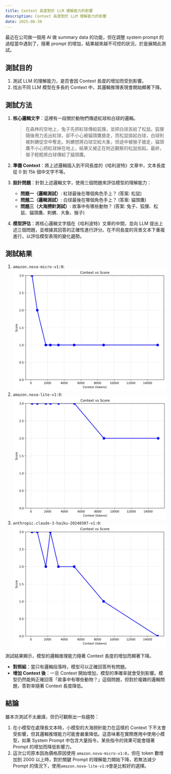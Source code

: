 ```yaml
---
title: Context 長度對於 LLM 理解能力的影響
description: Context 長度對於 LLM 理解能力的影響
date: 2025-06-30
---
```


最近在公司做一個用 AI 做 summary data 的功能，但在調整 system prompt 的過程當中遇到了，隨著 prompt 的增加，結果越來越不可控的狀況，於是展開此測試。
## 測試目的

1. 測試 LLM 的理解能力，是否會因 Context 長度的增加而受到影響。
2. 找出不同 LLM 模型在多長的 Context 中，其邏輯推理表現會開始顯著下降。

## 測試方法

1.  **核心邏輯文字**：這裡有一段關於動物們傳遞紅球和白球的邏輯。

    > 在森林的空地上，兔子先把紅球傳給狐狸，並把白球丟給了松鼠。狐狸隨後用力丟出紅球，卻不小心被貓頭鷹搶走，而松鼠拋起白球，白球則被刺蝟從空中奪走。刺蝟想將白球交給大象，但途中被猴子搶走，貓頭鷹不小心把紅球掉在地上，結果又被正在附近觀察的松鼠撿起。最終，猴子輕輕將白球傳給了貓頭鷹。

2.  **準備 Context**：將上述邏輯插入到不同長度的《哈利波特》文章中，文本長度從 0 到 15k 個中文字不等。

3.  **設計問題**：針對上述邏輯文字，使用三個問題來評估模型的理解能力：
    *   **問題一（邏輯測試）**: 紅球最後在哪個角色手上？ (答案: 松鼠)
    *   **問題二（邏輯測試）**: 白球最後在哪個角色手上？ (答案: 貓頭鷹)
    *   **問題三（大海撈針測試）**: 故事中有哪些動物？ (答案: 兔子、狐狸、松鼠、貓頭鷹、刺蝟、大象、猴子)


4.  **模型評估**：將核心邏輯文字插在《哈利波特》文章的中間，並向 LLM 提出上述三個問題，並根據其回答的正確性進行評分。在不同長度的背景文本下重複進行，以評估模型表現的變化趨勢。

## 測試結果

1. `amazon.nova-micro-v1:0`:
![Sync and Async](public/2025/llm-context-length-impact/amazon.nova-micro-v1-0.webp)
2. `amazon.nova-lite-v1:0`:
![Sync and Async](public/2025/llm-context-length-impact/amazon.nova-lite-v1-0.webp)
3. `anthropic.claude-3-haiku-20240307-v1:0`:
![Sync and Async](public/2025/llm-context-length-impact/anthropic.claude-3-haiku-20240307-v1-0.webp)

測試結果顯示，模型的邏輯推理能力隨著 Context 長度的增加而顯著下降。

*   **對照組**：當只有邏輯段落時，模型可以正確回答所有問題。
*   **增加 Context 後**：一旦 Context 開始增加，模型的準確率就會受到影響。模型仍然能夠正確回答「故事中有哪些動物？」這個問題，但對於複雜的邏輯問題，答對率隨著 Context 長度降低。

## 結論

雖本次測試不太嚴謹，但仍可觀察出一些趨勢：
1. 在小模型在處理長文本時，小模型的大海撈針能力在這樣的 Context 下不太會受影響，但其邏輯推理能力可能會嚴重降低。這意味著在實際應用中使用小模型，如果 System Prompt 中包含大量指令，某些指令的效果可能會隨著 Prompt 的增加而降低影響力。
2. 這次公司原本因為價格原因使用 `amazon.nova-micro-v1:0`，但在 token 數增加到 2000 以上時，對於關鍵 Prompt 的理解能力開始下降，若無法減少 Prompt 的情況下，使用`amazon.nova-lite-v1:0`會是比較好的選擇。
